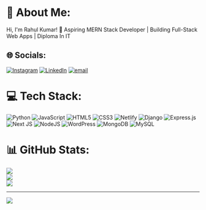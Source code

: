 # 💫 About Me:
Hi, I'm Rahul Kumar! 🚀 Aspiring MERN Stack Developer | Building Full-Stack Web Apps | Diploma In IT


## 🌐 Socials:
[![Instagram](https://img.shields.io/badge/Instagram-%23E4405F.svg?logo=Instagram&logoColor=white)](https://instagram.com/_rahulll.in) [![LinkedIn](https://img.shields.io/badge/LinkedIn-%230077B5.svg?logo=linkedin&logoColor=white)](https://linkedin.com/in/rahulkumarxt7081) [![email](https://img.shields.io/badge/Email-D14836?logo=gmail&logoColor=white)](mailto:sohitkumar462001@gmail.com) 

# 💻 Tech Stack:
![Python](https://img.shields.io/badge/python-3670A0?style=for-the-badge&logo=python&logoColor=ffdd54) ![JavaScript](https://img.shields.io/badge/javascript-%23323330.svg?style=for-the-badge&logo=javascript&logoColor=%23F7DF1E) ![HTML5](https://img.shields.io/badge/html5-%23E34F26.svg?style=for-the-badge&logo=html5&logoColor=white) ![CSS3](https://img.shields.io/badge/css3-%231572B6.svg?style=for-the-badge&logo=css3&logoColor=white) ![Netlify](https://img.shields.io/badge/netlify-%23000000.svg?style=for-the-badge&logo=netlify&logoColor=#00C7B7) ![Django](https://img.shields.io/badge/django-%23092E20.svg?style=for-the-badge&logo=django&logoColor=white) ![Express.js](https://img.shields.io/badge/express.js-%23404d59.svg?style=for-the-badge&logo=express&logoColor=%2361DAFB) ![Next JS](https://img.shields.io/badge/Next-black?style=for-the-badge&logo=next.js&logoColor=white) ![NodeJS](https://img.shields.io/badge/node.js-6DA55F?style=for-the-badge&logo=node.js&logoColor=white) ![WordPress](https://img.shields.io/badge/WordPress-%23117AC9.svg?style=for-the-badge&logo=WordPress&logoColor=white) ![MongoDB](https://img.shields.io/badge/MongoDB-%234ea94b.svg?style=for-the-badge&logo=mongodb&logoColor=white) ![MySQL](https://img.shields.io/badge/mysql-4479A1.svg?style=for-the-badge&logo=mysql&logoColor=white)
# 📊 GitHub Stats:
![](https://github-readme-stats.vercel.app/api?username=RahuLKumarXt&theme=dark&hide_border=false&include_all_commits=false&count_private=false)<br/>
![](https://nirzak-streak-stats.vercel.app/?user=RahuLKumarXt&theme=dark&hide_border=false)<br/>
![](https://github-readme-stats.vercel.app/api/top-langs/?username=RahuLKumarXt&theme=dark&hide_border=false&include_all_commits=false&count_private=false&layout=compact)

---
[![](https://visitcount.itsvg.in/api?id=RahuLKumarXt&icon=0&color=0)](https://visitcount.itsvg.in)

<!-- Proudly created with GPRM ( https://gprm.itsvg.in ) -->
